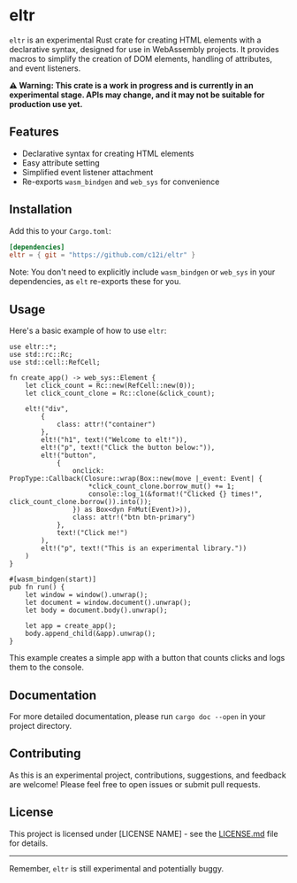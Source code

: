 # eltr

`eltr` is an experimental Rust crate for creating HTML elements with a declarative syntax, designed for use in WebAssembly projects. It provides macros to simplify the creation of DOM elements, handling of attributes, and event listeners.

**⚠️ Warning: This crate is a work in progress and is currently in an experimental stage. APIs may change, and it may not be suitable for production use yet.**

## Features

- Declarative syntax for creating HTML elements
- Easy attribute setting
- Simplified event listener attachment
- Re-exports `wasm_bindgen` and `web_sys` for convenience

## Installation

Add this to your `Cargo.toml`:

```toml
[dependencies]
eltr = { git = "https://github.com/c12i/eltr" }
```

Note: You don't need to explicitly include `wasm_bindgen` or `web_sys` in your dependencies, as `elt` re-exports these for you.

## Usage

Here's a basic example of how to use `eltr`:

```rust,no_run
use eltr::*;
use std::rc::Rc;
use std::cell::RefCell;

fn create_app() -> web_sys::Element {
    let click_count = Rc::new(RefCell::new(0));
    let click_count_clone = Rc::clone(&click_count);

    elt!("div",
        {
            class: attr!("container")
        },
        elt!("h1", text!("Welcome to elt!")),
        elt!("p", text!("Click the button below:")),
        elt!("button",
            {
                onclick: PropType::Callback(Closure::wrap(Box::new(move |_event: Event| {
                    *click_count_clone.borrow_mut() += 1;
                    console::log_1(&format!("Clicked {} times!", click_count_clone.borrow()).into());
                }) as Box<dyn FnMut(Event)>)),
                class: attr!("btn btn-primary")
            },
            text!("Click me!")
        ),
        elt!("p", text!("This is an experimental library."))
    )
}

#[wasm_bindgen(start)]
pub fn run() {
    let window = window().unwrap();
    let document = window.document().unwrap();
    let body = document.body().unwrap();

    let app = create_app();
    body.append_child(&app).unwrap();
}
```

This example creates a simple app with a button that counts clicks and logs them to the console.

## Documentation

For more detailed documentation, please run `cargo doc --open` in your project directory.

## Contributing

As this is an experimental project, contributions, suggestions, and feedback are welcome! Please feel free to open issues or submit pull requests.

## License

This project is licensed under [LICENSE NAME] - see the [LICENSE.md](LICENSE.md) file for details.

---

Remember, `eltr` is still experimental and potentially buggy.
